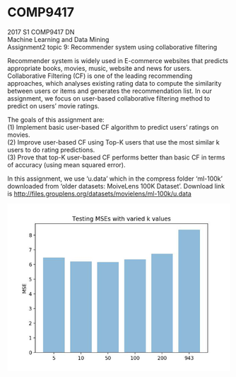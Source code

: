 # COMP9417
2017 S1 COMP9417 DN <br>
Machine Learning and Data Mining <br>
Assignment2 topic 9: Recommender system using collaborative filtering <br>

Recommender system is widely used in E-commerce websites that predicts appropriate books, movies, music, website and news for users. Collaborative Filtering (CF) is one of the leading recommending approaches, which analyses existing rating data to compute the similarity between users or items and generates the recommendation list. In our assignment, we focus on user-based collaborative filtering method to predict on users’ movie ratings. <br>

The goals of this assignment are: <br>
(1) Implement basic user-based CF algorithm to predict users’ ratings on movies. <br>
(2) Improve user-based CF using Top-K users that use the most similar k users to do rating predictions. <br>
(3) Prove that top-K user-based CF performs better than basic CF in terms of accuracy (using mean squared error). <br>

In this assignment, we use ‘u.data’ which in the compress folder ‘ml-100k’ downloaded from ‘older datasets: MoiveLens 100K Dataset’. Download link is http://files.grouplens.org/datasets/movielens/ml-100k/u.data <br>

![](https://github.com/BriseKael/COMP9417/blob/master/MSEs%20based%20on%20different%20K%20values.jpeg)
